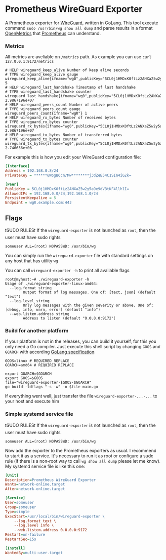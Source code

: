 # Prometheus WireGuard Exporter

A Prometheus exporter for [WireGuard](https://www.wireguard.com), written in GoLang. This tool execute command `sudo /usr/bin/wg show all dump` and parse results in a format [OpenMetrics](https://github.com/OpenObservability/OpenMetrics/blob/main/specification/OpenMetrics.md) that [Prometheus](https://prometheus.io/) can understand.

### Metrics

All metrics are aveliable on `/metrics` path. As example you can use `curl 127.0.0.1:9172/metrics`

```ebnf
# HELP wireguard_keep_alive Number of keep alive seconds
# TYPE wireguard_keep_alive gauge
wireguard_keep_alive{ifname="wg0",publicKey="5CL0j1HMDxK0ftLz2ANXaZ5w2y5aOe9dV3tKF4llhlI="} 5
# HELP wireguard_last_handshake Timestamp of last handshake
# TYPE wireguard_last_handshake counter
wireguard_last_handshake{ifname="wg0",publicKey="5CL0j1HMDxK0ftLz2ANXaZ5w2y5aOe9dV3tKF4llhlI="} 2.9867196e+07
# HELP wireguard_peers_count Number of active peers
# TYPE wireguard_peers_count gauge
wireguard_peers_count{ifname="wg0"} 1
# HELP wireguard_rx_bytes Number of received bytes
# TYPE wireguard_rx_bytes counter
wireguard_rx_bytes{ifname="wg0",publicKey="5CL0j1HMDxK0ftLz2ANXaZ5w2y5aOe9dV3tKF4llhlI="} 2.9867196e+07
# HELP wireguard_tx_bytes Number of transferred bytes
# TYPE wireguard_tx_bytes counter
wireguard_tx_bytes{ifname="wg0",publicKey="5CL0j1HMDxK0ftLz2ANXaZ5w2y5aOe9dV3tKF4llhlI="} 2.746656e+06
```

For example this is how you edit your WireGuard configuration file:

```ini
[Interface]
Address = 192.168.0.8/24
PrivateKey = ******uWogB6cn/Mw********j3dZeB54C1SIn4iG2k=

[Peer]
PublicKey = 5CL0j1HMDxK0ftLz2ANXaZ5w2y5aOe9dV3tKF4llhlI=
AllowedIPs = 192.168.0.0/24,192.168.1.0/24
PersistentKeepalive = 5
Endpoint = wg0.example.com:443
```

## Flags
❗SUDO RULES❗️
If the `wireguard-exporter` is not launched as `root`, then the user must have sudo rights
```shell
someuser ALL=(root) NOPASSWD: /usr/bin/wg
```
You can simply run the `wireguard-exporter` file with standard settings on any host that has utility `wg`

You can call `wireguard-exporter -h` to print all available flags

```shell
root@myhost:~# ./wireguard-exporter -h
Usage of ./wireguard-exporter-linux-amd64:
  --log.format string
        Output format of log messages. One of: [text, json] (default "text")
  --log.level string
        Only log messages with the given severity or above. One of: [debug, info, warn, error] (default "info")
  --web.listem.address string
        Address to listen (default "0.0.0.0:9172")
```

### Build for another platform
If your platform is not in the releases, you can build it yourself, for this you only need a Go compiler. Just execute this shell script by changing `GOOS` and `GOARCH` with according [GoLang specification](https://gist.github.com/asukakenji/f15ba7e588ac42795f421b48b8aede63)
```shell
GOOS=linux # REQUIRED REPLACE
GOARCH=amd64 # REQUIRED REPLACE

export GOARCH=$GOARCH
export GOOS=$GOOS
file="wireguard-exporter-$GOOS-$GOARCH"
go build -ldflags "-s -w" -o $file main.go
```
If everything went well, just transfer the file `wireguard-exporter-...-...` to your host and execute him


### Simple systemd service file

❗SUDO RULES❗️
If the `wireguard-exporter` is not launched as `root`, then the user must have sudo rights
```shell
someuser ALL=(root) NOPASSWD: /usr/bin/wg
```

Now add the exporter to the Prometheus exporters as usual. I recommend to start it as a service. It's necessary to run it as root or configure a sudo rule (if there is a non-root way to call `wg show all dump` please let me know). My systemd service file is like this one:

```ini
[Unit]
Description=Prometheus WireGuard Exporter
Wants=network-online.target
After=network-online.target

[Service]
User=someuser
Group=someuser
Type=simple
ExecStart=/usr/local/bin/wireguard-exporter \
    --log.format text \
    --log.level info \
    --web.listem.address 0.0.0.0:9172
Restart=on-failure
RestartSec=15s

[Install]
WantedBy=multi-user.target
```

